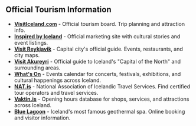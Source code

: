 ## Official Tourism Information

- **<a href="https://visiticeland.com" target="_blank">VisitIceland.com</a>** - Official tourism board. Trip planning and attraction info.
- **<a href="https://inspiredbyiceland.com" target="_blank">Inspired by Iceland</a>** - Official marketing site with cultural stories and event listings.
- **<a href="https://visitreykjavik.is" target="_blank">Visit Reykjavik</a>** - Capital city's official guide. Events, restaurants, and city maps.
- **<a href="https://visitakureyri.is/en" target="_blank">Visit Akureyri</a>** - Official guide to Iceland's "Capital of the North" and surrounding areas.
- **<a href="https://www.whatson.is" target="_blank">What's On</a>** - Events calendar for concerts, festivals, exhibitions, and cultural happenings across Iceland.
- **<a href="https://www.nat.is" target="_blank">NAT.is</a>** - National Association of Icelandic Travel Services. Find certified tour operators and travel services.
- **<a href="https://vaktin.is" target="_blank">Vaktin.is</a>** - Opening hours database for shops, services, and attractions across Iceland.
- **<a href="https://www.bluelagoon.com" target="_blank">Blue Lagoon</a>** - Iceland's most famous geothermal spa. Online booking and visitor information.